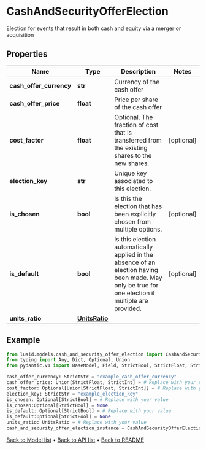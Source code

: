 # CashAndSecurityOfferElection

Election for events that result in both cash and equity via a merger or acquisition
## Properties
Name | Type | Description | Notes
------------ | ------------- | ------------- | -------------
**cash_offer_currency** | **str** | Currency of the cash offer | 
**cash_offer_price** | **float** | Price per share of the cash offer | 
**cost_factor** | **float** | Optional. The fraction of cost that is transferred from the existing shares to the new shares. | [optional] 
**election_key** | **str** | Unique key associated to this election. | 
**is_chosen** | **bool** | Is this the election that has been explicitly chosen from multiple options. | [optional] 
**is_default** | **bool** | Is this election automatically applied in the absence of an election having been made.  May only be true for one election if multiple are provided. | [optional] 
**units_ratio** | [**UnitsRatio**](UnitsRatio.md) |  | 
## Example

```python
from lusid.models.cash_and_security_offer_election import CashAndSecurityOfferElection
from typing import Any, Dict, Optional, Union
from pydantic.v1 import BaseModel, Field, StrictBool, StrictFloat, StrictInt, StrictStr, constr

cash_offer_currency: StrictStr = "example_cash_offer_currency"
cash_offer_price: Union[StrictFloat, StrictInt] = # Replace with your value
cost_factor: Optional[Union[StrictFloat, StrictInt]] = # Replace with your value
election_key: StrictStr = "example_election_key"
is_chosen: Optional[StrictBool] = # Replace with your value
is_chosen:Optional[StrictBool] = None
is_default: Optional[StrictBool] = # Replace with your value
is_default:Optional[StrictBool] = None
units_ratio: UnitsRatio = # Replace with your value
cash_and_security_offer_election_instance = CashAndSecurityOfferElection(cash_offer_currency=cash_offer_currency, cash_offer_price=cash_offer_price, cost_factor=cost_factor, election_key=election_key, is_chosen=is_chosen, is_default=is_default, units_ratio=units_ratio)

```

[Back to Model list](../README.md#documentation-for-models) &#8226; [Back to API list](../README.md#documentation-for-api-endpoints) &#8226; [Back to README](../README.md)

